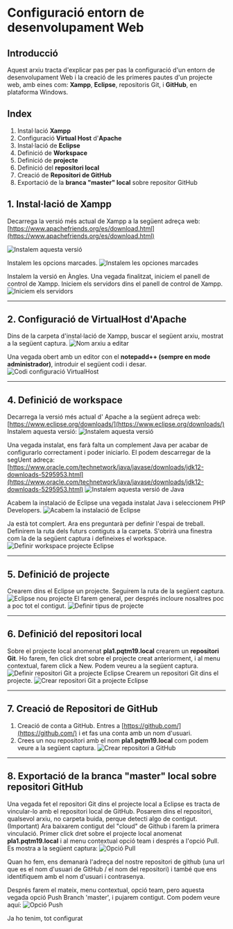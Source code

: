 
# Configuració entorn de desenvolupament Web


## Introducció

  Aquest arxiu tracta d'explicar pas per pas la configuració d'un entorn de desenvolupament Web i la creació de les primeres pautes d'un projecte web,
  amb eines com: **Xampp**, **Eclipse**, repositoris Git, i **GitHub**, en plataforma Windows.
  
## Index

1. Instal·lació **Xampp**
2. Configuració **Virtual Host** d'**Apache**
3. Instal·lació de **Eclipse**
4. Definició de **Workspace**
5. Definició de **projecte**
6. Definició del **repositori local**
7. Creació de **Repositori de GitHub**
8. Exportació de la **branca "master" local** sobre repositor GitHub

## 1. Instal·lació de Xampp

Decarrega la versió més actual de Xampp a la següent adreça web: [https://www.apachefriends.org/es/download.html](https://www.apachefriends.org/es/download.html)

![Instalem aquesta versió](https://github.com/mdmarc85/pla1.pqtm19.local/blob/master/media/Install_Xampp/1_Install_Xampp.PNG?raw=true)

Instalem les opcions marcades.
![Instalem les opciones marcades](https://github.com/mdmarc85/pla1.pqtm19.local/blob/master/media/Install_Xampp/5_Install_Xampp.PNG?raw=true)

Instalem la versió en Àngles.
Una vegada finalitzat, iniciem el panell de control de Xampp.
Iniciem els servidors dins el panell de control de Xampp.
![Iniciem els servidors](https://github.com/mdmarc85/pla1.pqtm19.local/blob/master/media/Install_Xampp/12_Install_Xampp.PNG?raw=true)
<hr/>

## 2. Configuració de VirtualHost d'Apache

Dins de la carpeta d'instal·lació de Xampp, buscar el següent arxiu, mostrat a la següent captura.
![Nom arxiu a editar](https://github.com/mdmarc85/pla1.pqtm19.local/blob/master/media/configuracio_Apache.PNG?raw=true)

Una vegada obert amb un editor con el **notepadd++ (sempre en mode administrador)**, introduir el següent codi i desar.
![Codi configuració VirtualHost](https://github.com/mdmarc85/pla1.pqtm19.local/blob/master/media/configuracio_Apache_notepad++.PNG?raw=true)

<hr/>

## 4. Definició de workspace

Decarrega la versió més actual d' Apache a la següent adreça web: [https://www.eclipse.org/downloads/](https://www.eclipse.org/downloads/)
Instalem aquesta versió:
![Instalem aquesta versió](https://github.com/mdmarc85/pla1.pqtm19.local/blob/master/media/Install_Eclipse/2_Install_Eclipse.PNG?raw=true)

Una vegada instalat, ens farà falta un complement Java per acabar de configurarlo correctament i poder iniciarlo.
El podem descarregar de la segUent adreça:
[https://www.oracle.com/technetwork/java/javase/downloads/jdk12-downloads-5295953.html](https://www.oracle.com/technetwork/java/javase/downloads/jdk12-downloads-5295953.html)
![Instalem aquesta versió de Java](https://github.com/mdmarc85/pla1.pqtm19.local/blob/master/media/Install_Eclipse/7_Install_Eclipse.PNG?raw=true)

Acabem la instalació de Eclipse una vegada instalat Java i seleccionem PHP Developers.
![Acabem la instalació de Eclipse](https://github.com/mdmarc85/pla1.pqtm19.local/blob/master/media/Install_Eclipse/12_Install_Eclipse.PNG?raw=true)

Ja està tot complert. Ara ens preguntarà per definir l'espai de treball.
Definirem la ruta dels futurs contiguts a la carpeta.
S'obrirà una finestra com la de la següent captura i defineixes el workspace.
![Definir workspace projecte Eclipse](https://github.com/mdmarc85/pla1.pqtm19.local/blob/master/media/Eclipse_workspace_ruta.PNG?raw=true)

<hr/>

## 5. Definició de projecte

Crearem dins el Eclipse un projecte.
Seguirem la ruta de la següent captura.
![Eclipse nou projecte](https://github.com/mdmarc85/pla1.pqtm19.local/blob/master/media/Eclipse.PNG?raw=true)
El farem general, per després incloure nosaltres poc a poc tot el contigut.
![Definir tipus de projecte](https://github.com/mdmarc85/pla1.pqtm19.local/blob/master/media/Eclipse1.PNG?raw=true)

<hr/>

## 6. Definició del repositori local

Sobre el projecte local anomenat **pla1.pqtm19.local** crearem un **repositori Git**.
Ho farem, fen click dret sobre el projecte creat anteriorment, i al menu contextual, farem click a New.
Podem veureu a la següent captura.
![Definir repositori Git a projecte Eclipse](https://github.com/mdmarc85/pla1.pqtm19.local/blob/master/media/Eclipse3.PNG?raw=true)
Crearem un repositori Git dins el projecte.
![Crear repositori Git a projecte Eclipse](https://github.com/mdmarc85/pla1.pqtm19.local/blob/master/media/Eclipse5.PNG?raw=true)

<hr/>

## 7. Creació de Repositori de GitHub

 1. Creació de conta a GitHub.
 Entres a [https://github.com/](https://github.com/) i et fas una conta amb un nom d'usuari.
 2. Crees un nou repositori amb el nom **pla1.pqtm19.local** com podem veure a la següent captura.
![Crear repositori a GitHub](https://github.com/mdmarc85/pla1.pqtm19.local/blob/master/media/github.png?raw=true)

<hr/>

## 8. Exportació de la branca "master" local sobre repositori GitHub

Una vegada fet el repositori Git dins el projecte local a Eclipse es tracta de vincular-lo amb el repositori local de GitHub.
Posarem dins el repositori, qualsevol arxiu, no carpeta buida, perque detecti algo de contigut. (Important)
Ara baixarem contigut del "cloud" de Github i farem la primera vinculació.
Primer click dret sobre el projecte local anomenat **pla1.pqtm19.local** i al menu contextual opció team i després a l'opció Pull.
Es mostra a la següent captura:
![Opció Pull](https://github.com/mdmarc85/pla1.pqtm19.local/blob/master/media/8.png?raw=true)

Quan ho fem, ens demanarà l'adreça del nostre repositori de github (una url que es el nom d'usuari de GitHub / el nom del repositori) i també que ens identifiquem amb el nom d'usuari i contrasenya.

Després farem el mateix, menu contextual, opció team, pero aquesta vegada opció Push Branch 'master', i pujarem contigut.
Com podem veure aquí:
![Opció Push](https://github.com/mdmarc85/pla1.pqtm19.local/blob/master/media/88.png?raw=true)

Ja ho tenim, tot configurat








